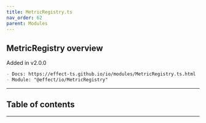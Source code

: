 ```yaml
---
title: MetricRegistry.ts
nav_order: 62
parent: Modules
---
```


## MetricRegistry overview

Added in v2.0.0

```md
- Docs: https://effect-ts.github.io/io/modules/MetricRegistry.ts.html
- Module: "@effect/io/MetricRegistry"
```

---

<h2 class="text-delta">Table of contents</h2>

---
